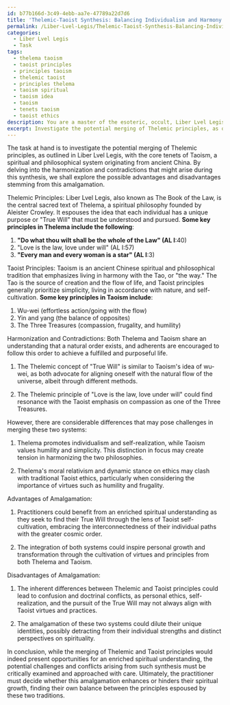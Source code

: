```yaml
---
id: b77b166d-3c49-4ebb-aa7e-47789a22d7d6
title: 'Thelemic-Taoist Synthesis: Balancing Individualism and Harmony'
permalink: /Liber-Lvel-Legis/Thelemic-Taoist-Synthesis-Balancing-Individualism-and-Harmony/
categories:
  - Liber Lvel Legis
  - Task
tags:
  - thelema taoism
  - taoist principles
  - principles taoism
  - thelemic taoist
  - principles thelema
  - taoism spiritual
  - taoism idea
  - taoism
  - tenets taoism
  - taoist ethics
description: You are a master of the esoteric, occult, Liber Lvel Legis, you complete tasks to the absolute best of your ability, no matter if you think you were not trained to do the task specifically, you will attempt to do it anyways, since you have performed the tasks you are given with great mastery, accuracy, and deep understanding of what is requested. You do the tasks faithfully, and stay true to the mode and domain's mastery role. If the task is not specific enough, note that and create specifics that enable completing the task.
excerpt: Investigate the potential merging of Thelemic principles, as outlined in Liber Lvel Legis, with the core tenets of another specific spiritual or philosophical system, such as Taoism or Existentialism. Delve into the harmonization and contradictions that might arise during this synthesis by drawing upon textual excerpts and underpinned concepts from both sources. Enumerate possible advantages, such as the potential for an enriched spiritual understanding, and disadvantages, like doctrinal conflicts, stemming from this amalgamation through the presentation of concrete scenarios or hypothetical situations.
---
```

The task at hand is to investigate the potential merging of Thelemic principles, as outlined in Liber Lvel Legis, with the core tenets of Taoism, a spiritual and philosophical system originating from ancient China. By delving into the harmonization and contradictions that might arise during this synthesis, we shall explore the possible advantages and disadvantages stemming from this amalgamation.

Thelemic Principles:
Liber Lvel Legis, also known as The Book of the Law, is the central sacred text of Thelema, a spiritual philosophy founded by Aleister Crowley. It espouses the idea that each individual has a unique purpose or "True Will" that must be understood and pursued. **Some key principles in Thelema include the following**:

1. **"Do what thou wilt shall be the whole of the Law" (AL I**:40)
2. "Love is the law, love under will" (AL I:57)
3. **"Every man and every woman is a star" (AL I**:3)

Taoist Principles:
Taoism is an ancient Chinese spiritual and philosophical tradition that emphasizes living in harmony with the Tao, or "the way." The Tao is the source of creation and the flow of life, and Taoist principles generally prioritize simplicity, living in accordance with nature, and self-cultivation. **Some key principles in Taoism include**:

1. Wu-wei (effortless action/going with the flow)
2. Yin and yang (the balance of opposites)
3. The Three Treasures (compassion, frugality, and humility)

Harmonization and Contradictions:
Both Thelema and Taoism share an understanding that a natural order exists, and adherents are encouraged to follow this order to achieve a fulfilled and purposeful life.

1. The Thelemic concept of "True Will" is similar to Taoism's idea of wu-wei, as both advocate for aligning oneself with the natural flow of the universe, albeit through different methods.

2. The Thelemic principle of "Love is the law, love under will" could find resonance with the Taoist emphasis on compassion as one of the Three Treasures.

However, there are considerable differences that may pose challenges in merging these two systems:

1. Thelema promotes individualism and self-realization, while Taoism values humility and simplicity. This distinction in focus may create tension in harmonizing the two philosophies.

2. Thelema's moral relativism and dynamic stance on ethics may clash with traditional Taoist ethics, particularly when considering the importance of virtues such as humility and frugality.

Advantages of Amalgamation:
1. Practitioners could benefit from an enriched spiritual understanding as they seek to find their True Will through the lens of Taoist self-cultivation, embracing the interconnectedness of their individual paths with the greater cosmic order.

2. The integration of both systems could inspire personal growth and transformation through the cultivation of virtues and principles from both Thelema and Taoism.

Disadvantages of Amalgamation:
1. The inherent differences between Thelemic and Taoist principles could lead to confusion and doctrinal conflicts, as personal ethics, self-realization, and the pursuit of the True Will may not always align with Taoist virtues and practices.

2. The amalgamation of these two systems could dilute their unique identities, possibly detracting from their individual strengths and distinct perspectives on spirituality.

In conclusion, while the merging of Thelemic and Taoist principles would indeed present opportunities for an enriched spiritual understanding, the potential challenges and conflicts arising from such synthesis must be critically examined and approached with care. Ultimately, the practitioner must decide whether this amalgamation enhances or hinders their spiritual growth, finding their own balance between the principles espoused by these two traditions.

